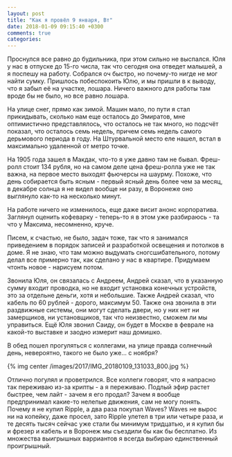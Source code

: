 ```yaml
---
layout: post
title: "Как я провёл 9 января, Вт"
date: 2018-01-09 09:15:40 +0300
comments: true
categories: 
---
```

Проснулся все равно до будильника, при этом сильно не выспался. Юля у нас в отпуске до 15-го числа, так что сегодня она отведет малышей, а я поспешу на работу. Собрался оч быстро, но почему-то нигде не мог найти сумку. Пришлось побеспокоить Юлю, и мы пришли в к выводу, что я забыл её на участке, лошара. Ничего важного для работы там вроде бы не было, но все равно лошара.

На улице снег, прямо как зимой. Машин мало, по пути я стал прикидывать, сколько нам еще осталось до Эмиратов, мне оптимистично представлялось, что осталось не так много, но подсчёт показал, что осталось семь недель, причем семь недель самого дерьмового периода в году. На Штурвальной место еле нашел, встал в максимально удаленной от метро точке.

На 1905 года зашел в Макдак, что-то я уже давно там не бывал. Фреш-ролл стоит 134 рубля, но на самом деле цена фреш-ролла уже не так важна, на первое место выходят фьючерсы на шаурму. Похоже, что день собирается быть ясным - первый ясный день более чем за месяц, в декабре солнца я не видел вообще ни разу, в Воронеже оно выглянуло как-то на несколько минут.

На работе ничего не изменилось, еще даже висит анонс корпоратива. Заглянул оценить кофеварку - теперь-то я в этом уже разбираюсь - та что у Максима, несомненно, круче.

Писем, к счастью, не было, задач тоже, так что я занимался приведением в порядок записей и разработкой освещения и потолков в доме. Я не знаю, что там можно выдумать сногсшибательного, потому делал все примерно так, как сделано у нас в квартире. Придумаем чтонть новое - нарисуем потом.

Звонила Юля, он связалась с Андреем, Андрей сказал, что в указанную сумму входит проводка, но не входит установка конечных устройств, это за отдельне деньги, хотя и небольшие. Также Андрей сказал, что кабель по 60 рублей - дорого, максимум 50. Также она звонила в эти раздвижные системы, они могут сделать двери, но у них нет ни замерщиков, ни установщиков, так что неизвестно, сможем ли мы управиться. Ещё Юля звонил Саиду, он будет в Москве в феврале на какой-то выставке и заодно измерит наш домишко.

В обед пошел прогуляться с коллегами, на улице правда солнечный день, невероятно, такого не было уже... с ноября?

{% img center /images/2017/IMG_20180109_131033_800.jpg %}

Отлично погулял и проветрился. Все коллеги говорят, что я напрасно так переживаю из-за крипты - а я переживаю. Подлый эфир растет быстрее, чем лайт - зачем я его продал? Зачем я вообще предпринимал какие-то нелепые движения, сам не могу понять. Почему я не купил Ripple, а два раза покупал Waves? Waves не вырос ни на копейку, даже просел, зато Ripple улетел в три или четыре раза, и те десять тысяч сейчас уже стали бы минимум тридцатью, и я купил бы и фрезер и кабель и в Воронеж мы съездили бы как бы бесплатно. Из множества выигрышных варриантов я всегда выбираю единственный проигрышный.